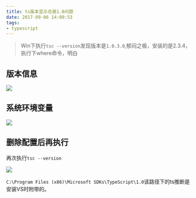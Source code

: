 ```yaml
---
title: ts版本显示总是1.0问题
date: 2017-09-06 14:09:53
tags:
- typescript
---
```

> Win下执行`tsc --version`发现版本是`1.0.3.0`,郁闷之极，安装的是2.3.4，执行下where命令，明白

## 版本信息
![](http://or0g12e5e.bkt.clouddn.com/blog/2017-09-06-061148.jpg)

## 系统环境变量

![](http://or0g12e5e.bkt.clouddn.com/blog/2017-09-06-061237.jpg)

## 删除配置后再执行
再次执行`tsc --version`

![](http://or0g12e5e.bkt.clouddn.com/blog/2017-09-06-061345.jpg)

`C:\Program Files (x86)\Microsoft SDKs\TypeScript\1.0`该路径下的ts推断是安装VS时附带的。
